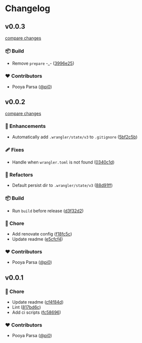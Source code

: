 # Changelog


## v0.0.3

[compare changes](https://github.com/pi0/nitro-cloudflare-bindings/compare/v0.0.2...v0.0.3)

### 📦 Build

- Remove `prepare` -_- ([3996e25](https://github.com/pi0/nitro-cloudflare-bindings/commit/3996e25))

### ❤️ Contributors

- Pooya Parsa ([@pi0](http://github.com/pi0))

## v0.0.2

[compare changes](https://github.com/pi0/nitro-cloudflare-bindings/compare/v0.0.1...v0.0.2)

### 🚀 Enhancements

- Automatically add `.wrangler/state/v3` to `.gitignore` ([5bf2c5b](https://github.com/pi0/nitro-cloudflare-bindings/commit/5bf2c5b))

### 🩹 Fixes

- Handle when `wrangler.toml` is not found ([0340c1d](https://github.com/pi0/nitro-cloudflare-bindings/commit/0340c1d))

### 💅 Refactors

- Default persist dir to `.wrangler/state/v3` ([88d91ff](https://github.com/pi0/nitro-cloudflare-bindings/commit/88d91ff))

### 📦 Build

- Run `build` before release ([d3f32d2](https://github.com/pi0/nitro-cloudflare-bindings/commit/d3f32d2))

### 🏡 Chore

- Add renovate config ([f18fc5c](https://github.com/pi0/nitro-cloudflare-bindings/commit/f18fc5c))
- Update readme ([e5cfcf4](https://github.com/pi0/nitro-cloudflare-bindings/commit/e5cfcf4))

### ❤️ Contributors

- Pooya Parsa ([@pi0](http://github.com/pi0))

## v0.0.1


### 🏡 Chore

- Update readme ([cf4f84d](https://github.com/pi0/nitro-cloudflare-bindings/commit/cf4f84d))
- Lint ([817bd6c](https://github.com/pi0/nitro-cloudflare-bindings/commit/817bd6c))
- Add ci scripts ([fc58696](https://github.com/pi0/nitro-cloudflare-bindings/commit/fc58696))

### ❤️ Contributors

- Pooya Parsa ([@pi0](http://github.com/pi0))

